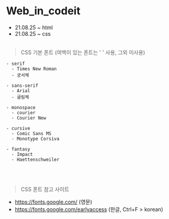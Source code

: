 # Web_in_codeit

- 21.08.25 ~ html
- 21.08.25 ~ css <br><br>

> CSS 기본 폰트 (여백이 있는 폰트는 ' ' 사용, 그외 미사용)
```
- serif
  - Times New Roman
  - 궁서체
  
- sans-serif
  - Arial
  - 굴림체
  
- monospace
  - courier
  - Courier New
  
- cursive
  - Comic Sans MS
  - Monotype Corsiva
  
- fantasy
  - Impact
  - Haettenschweiler  
```
<br><br>
> CSS 폰트 참고 사이트
- <https://fonts.google.com/> (영문)
- https://fonts.google.com/earlyaccess (한글, Ctrl+F > korean)

